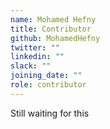 ```yaml
---
name: Mohamed Hefny
title: Contributor
github: MohamedHefny
twitter: ""
linkedin: ""
slack: ""
joining_date: ""
role: contributor
---
```


Still waiting for this

